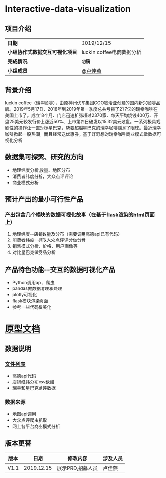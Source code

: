 # Interactive-data-visualization

## 项目介绍
<table>
    <tr>
        <td><b>日期</b></td>
        <td>2019/12/15</td>   
    </tr>
    <tr>
        <td><b>小组协作式数据交互可视化项目</b></td>
        <td> luckin coffee电商数据分析</td>   
    </tr>
	<tr>
        <td><b>完成情况</b></td>
        <td><b><code>初稿</code></b></td>
    </tr>    
    <tr>
        <td rowspan="6"><b>小组成员</b></td>
        <td><a href="https://gitee.com/lujiayan">@卢佳燕</a></td>
    </tr>
   
</table>

## 背景介绍
luckin coffee（瑞幸咖啡），由原神州优车集团COO钱治亚创建的国内新兴咖啡品牌。2019年5月17日，2018年到2019年第一季度总共亏损了21.7亿的瑞幸咖啡在美国上市了。成立18个月、门店迅速扩张超过2370家、每天平均烧钱400万、开盘25美元较发行价上涨近50%、上市第四日破发以15.32美元收盘。一系列极具戏剧性的操作让一直对标星巴克，势要超越星巴克的瑞幸咖啡赚足了眼球。最近瑞幸咖啡掀起一股热潮，而且经常送优惠券，基于好奇想对瑞幸咖啡商业模式做数据可视化分析

## 数据集可探索、研究的方向
* 地理纬度分析,数量、地区分布
* 消费者纬度分析，大众点评评论
* 商业模式分析

## 预计产出的最小可行性产品
### 产出包含几个模块的数据可视化故事（在基于flask渲染的html页面上）
1. 地理纬度--店铺数量及分布（需要调用高德api已有代码）
2. 消费者纬度--抓取大众点评评分做分析
3. 销售模式分析、价格、用户画像等
4. 对比星巴克做竞品分析

## 产品特色功能--交互的数据可视化产品
* Python调用api、爬虫
* pandas做数据清理和处理
* plotly可视化
* flask模块渲染页面
* 参考一些代码做美化

# [原型文档](https://lujiayan.github.io/Interactive-data-visualization/Axure/#g=1)

## 数据说明
### [文件列表](https://github.com/LuJIAYan/Interactive-data-visualization/tree/master/data)
* 高德api代码
* 店铺经纬分布csv数据
* 瑞幸和星巴克点评数据

### 数据来源
* 地图api调用
* 大众点评爬虫抓取
* 网上各平台商业模式分析


## <a>版本更替</a>
版本|日期 | 修改内容 | 涉及人员
-|-|-|-
V1.1|2019.12.15 | 展示PRD,招募人员| 卢佳燕
